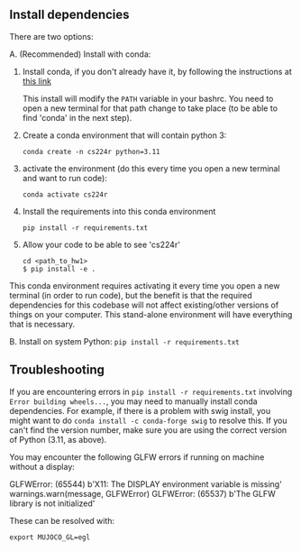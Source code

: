 ## Install dependencies

There are two options:

A. (Recommended) Install with conda:

1. Install conda, if you don't already have it, by following the instructions at [this link](https://docs.conda.io/projects/conda/en/latest/user-guide/install/)

	This install will modify the `PATH` variable in your bashrc.
	You need to open a new terminal for that path change to take place (to be able to find 'conda' in the next step).

2. Create a conda environment that will contain python 3:
	```
	conda create -n cs224r python=3.11
	```
3. activate the environment (do this every time you open a new terminal and want to run code):
	```
	conda activate cs224r
	```
4. Install the requirements into this conda environment
	```
	pip install -r requirements.txt
	```
5. Allow your code to be able to see 'cs224r'
	```
	cd <path_to_hw1>
	$ pip install -e .
	```

This conda environment requires activating it every time you open a new terminal (in order to run code), but the benefit is that the required dependencies for this codebase will not affect existing/other versions of things on your computer. This stand-alone environment will have everything that is necessary.


B. Install on system Python:
	```
	pip install -r requirements.txt
	```

## Troubleshooting 

If you are encountering errors in `pip install -r requirements.txt` involving `Error building wheels...`, you may need to manually install conda dependencies. For example, if there is a problem with swig install, you might want to do `conda install -c conda-forge swig` to resolve this. If you can't find the version number, make sure you are using the correct version of Python (3.11, as above).

You may encounter the following GLFW errors if running on machine without a display:

GLFWError: (65544) b'X11: The DISPLAY environment variable is missing'
  warnings.warn(message, GLFWError)
GLFWError: (65537) b'The GLFW library is not initialized'

These can be resolved with:
```
export MUJOCO_GL=egl
```
